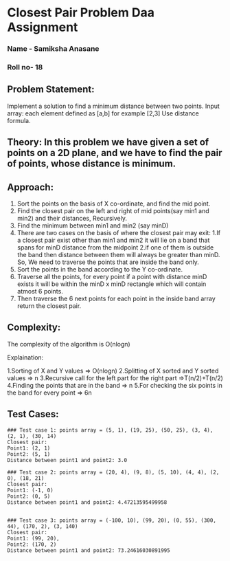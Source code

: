 # Closest Pair Problem Daa Assignment

### Name - Samiksha Anasane
### Roll no- 18

## Problem Statement: 
Implement a solution to find a minimum distance between two points.
Input array: each element defined as [a,b] for example [2,3]
Use distance formula.

## Theory: In this problem we have given a set of points on a 2D plane, and we have to find the pair of points, whose distance is minimum.

## Approach:

1. Sort the points on the basis of X co-ordinate, and find the mid point.
2. Find the closest pair on the left and right of mid points(say min1 and min2) and their distances, Recursively.
3. Find the minimum between min1 and min2 (say minD)
4. There are two cases on the basis of where the closest pair may exit:
	1.If a closest pair exist other than min1 and min2 it will lie on a band that spans for minD distance from the midpoint
	2.if one of them is outside the band then distance between them will always be greater than minD. 
So, We need to traverse the points that are inside the band only. 
5. Sort the points in the band according to the Y co-ordinate.
6. Traverse all the points, for every point if a point with distance minD exists it will be within the minD x minD rectangle 
   which will contain atmost 6 points.
7. Then traverse the 6 next points for each point in the inside band array return the closest pair.


## Complexity:

The complexity of the algorithm is O(nlogn)

Explaination: 

  1.Sorting of X and Y values => O(nlogn)
  2.Splitting of X sorted and Y sorted values => n 
  3.Recursive call for the left part for the right part =>T(n/2)+T(n/2)
  4.Finding the points that are in the band => n
  5.For checking the six points in the band for every point => 6n

## Test Cases:
```
### Test case 1: points array = (5, 1), (19, 25), (50, 25), (3, 4), (2, 1), (30, 14)
Closest pair:
Point1: (2, 1) 
Point2: (5, 1)
Distance between point1 and point2: 3.0

### Test case 2: points array = (20, 4), (9, 8), (5, 10), (4, 4), (2, 0), (18, 21)
Closest pair:
Point1: (-1, 0) 
Point2: (0, 5)
Distance between point1 and point2: 4.47213595499958


### Test case 3: points array = (-100, 10), (99, 20), (0, 55), (300, 44), (170, 2), (3, 140)
Closest pair:
Point1: (99, 20), 
Point2: (170, 2)
Distance between point1 and point2: 73.24616030891995

```
